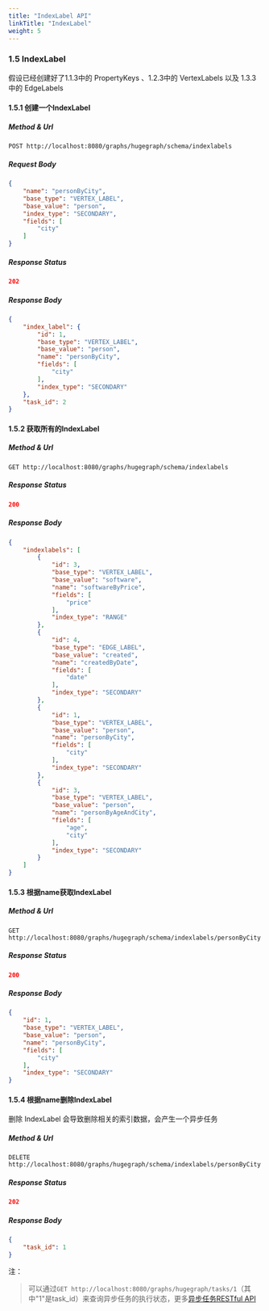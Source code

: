 ```yaml
---
title: "IndexLabel API"
linkTitle: "IndexLabel"
weight: 5
---
```


### 1.5 IndexLabel

假设已经创建好了1.1.3中的 PropertyKeys 、1.2.3中的 VertexLabels 以及 1.3.3中的 EdgeLabels

#### 1.5.1 创建一个IndexLabel

##### Method & Url

```
POST http://localhost:8080/graphs/hugegraph/schema/indexlabels
```

##### Request Body

```json
{
    "name": "personByCity",
    "base_type": "VERTEX_LABEL",
    "base_value": "person",
    "index_type": "SECONDARY",
    "fields": [
        "city"
    ]
}
```

##### Response Status

```json
202
```

##### Response Body

```json
{
    "index_label": {
        "id": 1,
        "base_type": "VERTEX_LABEL",
        "base_value": "person",
        "name": "personByCity",
        "fields": [
            "city"
        ],
        "index_type": "SECONDARY"
    },
    "task_id": 2
}
```

#### 1.5.2 获取所有的IndexLabel

##### Method & Url

```
GET http://localhost:8080/graphs/hugegraph/schema/indexlabels
```

##### Response Status

```json
200
```

##### Response Body

```json
{
    "indexlabels": [
        {
            "id": 3,
            "base_type": "VERTEX_LABEL",
            "base_value": "software",
            "name": "softwareByPrice",
            "fields": [
                "price"
            ],
            "index_type": "RANGE"
        },
        {
            "id": 4,
            "base_type": "EDGE_LABEL",
            "base_value": "created",
            "name": "createdByDate",
            "fields": [
                "date"
            ],
            "index_type": "SECONDARY"
        },
        {
            "id": 1,
            "base_type": "VERTEX_LABEL",
            "base_value": "person",
            "name": "personByCity",
            "fields": [
                "city"
            ],
            "index_type": "SECONDARY"
        },
        {
            "id": 3,
            "base_type": "VERTEX_LABEL",
            "base_value": "person",
            "name": "personByAgeAndCity",
            "fields": [
                "age",
                "city"
            ],
            "index_type": "SECONDARY"
        }
    ]
}
```

#### 1.5.3 根据name获取IndexLabel

##### Method & Url

```
GET http://localhost:8080/graphs/hugegraph/schema/indexlabels/personByCity
```

##### Response Status

```json
200
```

##### Response Body

```json
{
    "id": 1,
    "base_type": "VERTEX_LABEL",
    "base_value": "person",
    "name": "personByCity",
    "fields": [
        "city"
    ],
    "index_type": "SECONDARY"
}
```

#### 1.5.4 根据name删除IndexLabel

删除 IndexLabel 会导致删除相关的索引数据，会产生一个异步任务

##### Method & Url

```
DELETE http://localhost:8080/graphs/hugegraph/schema/indexlabels/personByCity
```

##### Response Status

```json
202
```

##### Response Body

```json
{
    "task_id": 1
}
```

注：

> 可以通过`GET http://localhost:8080/graphs/hugegraph/tasks/1`（其中"1"是task_id）来查询异步任务的执行状态，更多[异步任务RESTful API](../task)